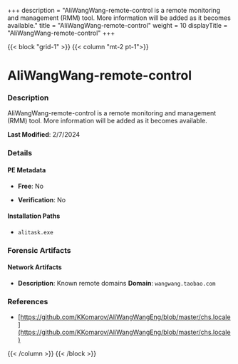 +++
description = "AliWangWang-remote-control is a remote monitoring and management (RMM) tool. More information will be added as it becomes available."
title = "AliWangWang-remote-control"
weight = 10
displayTitle = "AliWangWang-remote-control"
+++


{{< block "grid-1" >}}
{{< column "mt-2 pt-1">}}

# AliWangWang-remote-control


### Description

AliWangWang-remote-control is a remote monitoring and management (RMM) tool. More information will be added as it becomes available.



**Last Modified**: 2/7/2024

### Details


#### PE Metadata


- **Free**: No

- **Verification**: No




#### Installation Paths
- `alitask.exe`

### Forensic Artifacts




#### Network Artifacts

- **Description**: Known remote domains
  **Domain**: `wangwang.taobao.com`





### References
- [https://github.com/KKomarov/AliWangWangEng/blob/master/chs.locale](https://github.com/KKomarov/AliWangWangEng/blob/master/chs.locale)



{{< /column >}}
{{< /block >}}
